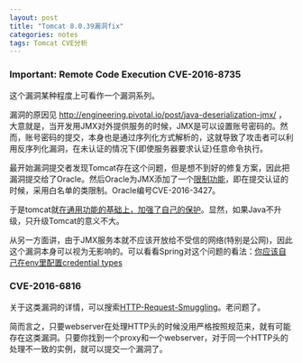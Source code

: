 ```yaml
---
layout: post
title: "Tomcat 8.0.39漏洞fix"
categories: notes
tags: Tomcat CVE分析
---
```


### Important: Remote Code Execution CVE-2016-8735

这个漏洞某种程度上可看作一个漏洞系列。

漏洞的原因见 http://engineering.pivotal.io/post/java-deserialization-jmx/ ，大意就是，当开发用JMX对外提供服务的时候，JMX是可以设置账号密码的。然而，账号密码的提交，本身也是通过序列化方式解析的，这就导致了攻击者可以利用反序列化漏洞，在未认证的情况下(即使服务器要求认证)任意命令执行。

最开始漏洞提交者发现Tomcat存在这个问题，但是想不到好的修复方案，因此把漏洞提交给了Oracle。然后Oracle为JMX添加了一个[限制功能](https://www.java.com/zh_CN/download/faq/release_changes.xml)，即在提交认证的时候，采用白名单的类限制。Oracle编号CVE-2016-3427。

于是tomcat就[在通用功能的基础上，加强了自己的保护](http://svn.apache.org/viewvc/tomcat/tc8.5.x/trunk/java/org/apache/catalina/mbeans/JmxRemoteLifecycleListener.java?r1=1767646&r2=1767645&pathrev=1767646&diff_format=s)。显然，如果Java不升级，只升级Tomcat的意义不大。

从另一方面讲，由于JMX服务本就不应该开放给不受信的网络(特别是公网)，因此这个漏洞本身可以视为无影响的。可以看看Spring对这个问题的看法：[你应该自己在env里配置credential types](https://jira.spring.io/browse/SPR-14935)

### CVE-2016-6816

关于这类漏洞的详情，可以搜索[HTTP-Request-Smuggling]()。老问题了。

简而言之，只要webserver在处理HTTP头的时候没用严格按照规范来，就有可能存在这类漏洞。只要你找到一个proxy和一个webserver，对于同一个HTTP头的处理不一致的实例，就可以提交一个漏洞了。